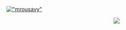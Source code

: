 <p align="center">
  <a href="https://mrousavy.github.io">
    <img src="https://github.com/mrousavy/mrousavy/raw/master/img/aesthetic-subtitle.png" alt="&quot;mrousavy&quot;" />
  </a>
</p>

<p align="right">
  <img src="https://visitor-badge.glitch.me/badge?page_id=mrousavy.profile" />
</p>
